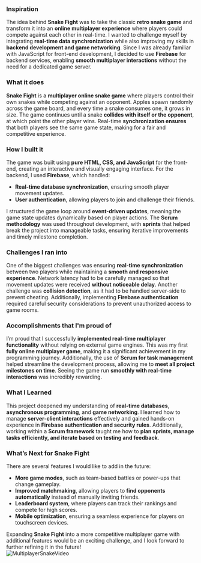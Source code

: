 ### **Inspiration**  
The idea behind **Snake Fight** was to take the classic **retro snake game** and transform it into an **online multiplayer experience** where players could compete against each other in real-time. I wanted to challenge myself by integrating **real-time data synchronization** while also improving my skills in **backend development and game networking**. Since I was already familiar with JavaScript for front-end development, I decided to use **Firebase** for backend services, enabling **smooth multiplayer interactions** without the need for a dedicated game server.  

### **What it does**  
**Snake Fight** is a **multiplayer online snake game** where players control their own snakes while competing against an opponent. Apples spawn randomly across the game board, and every time a snake consumes one, it grows in size. The game continues until a snake **collides with itself or the opponent**, at which point the other player wins. Real-time **synchronization ensures** that both players see the same game state, making for a fair and competitive experience.  

### **How I built it**  
The game was built using **pure HTML, CSS, and JavaScript** for the front-end, creating an interactive and visually engaging interface. For the backend, I used **Firebase**, which handled:  
- **Real-time database synchronization**, ensuring smooth player movement updates.  
- **User authentication**, allowing players to join and challenge their friends.  

I structured the game loop around **event-driven updates**, meaning the game state updates dynamically based on player actions. The **Scrum methodology** was used throughout development, with **sprints** that helped break the project into manageable tasks, ensuring iterative improvements and timely milestone completion.  

### **Challenges I ran into**  
One of the biggest challenges was ensuring **real-time synchronization** between two players while maintaining a **smooth and responsive experience**. Network latency had to be carefully managed so that movement updates were received **without noticeable delay**. Another challenge was **collision detection**, as it had to be handled server-side to prevent cheating. Additionally, implementing **Firebase authentication** required careful security considerations to prevent unauthorized access to game rooms.  

### **Accomplishments that I'm proud of**  
I’m proud that I successfully **implemented real-time multiplayer functionality** without relying on external game engines. This was my first **fully online multiplayer game**, making it a significant achievement in my programming journey. Additionally, the use of **Scrum for task management** helped streamline the development process, allowing me to **meet all project milestones on time**. Seeing the game run **smoothly with real-time interactions** was incredibly rewarding.  

### **What I Learned**  
This project deepened my understanding of **real-time databases**, **asynchronous programming**, and **game networking**. I learned how to manage **server-client interactions** effectively and gained hands-on experience in **Firebase authentication and security rules**. Additionally, working within a **Scrum framework** taught me how to **plan sprints, manage tasks efficiently, and iterate based on testing and feedback**.  

### **What’s Next for Snake Fight**  
There are several features I would like to add in the future:  
- **More game modes**, such as team-based battles or power-ups that change gameplay.  
- **Improved matchmaking**, allowing players to **find opponents automatically** instead of manually inviting friends.  
- **Leaderboard system**, where players can track their rankings and compete for high scores.  
- **Mobile optimization**, ensuring a seamless experience for players on touchscreen devices.  

Expanding **Snake Fight** into a more competitive multiplayer game with additional features would be an exciting challenge, and I look forward to further refining it in the future!
<br>
![MultiplayerSnakeVideo](https://github.com/user-attachments/assets/a698b938-e2ca-4050-999d-41147909c16b)

